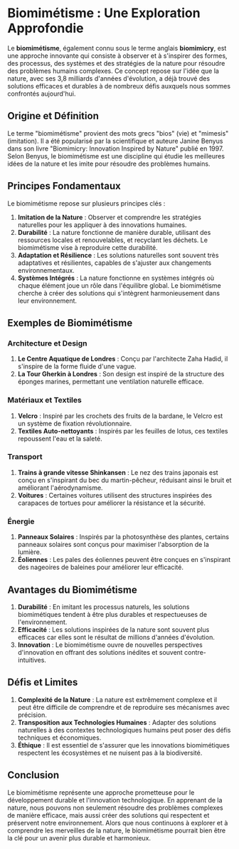 # Biomimétisme : Une Exploration Approfondie

Le **biomimétisme**, également connu sous le terme anglais **biomimicry**, est une approche innovante qui consiste à observer et à s'inspirer des formes, des processus, des systèmes et des stratégies de la nature pour résoudre des problèmes humains complexes. Ce concept repose sur l'idée que la nature, avec ses 3,8 milliards d'années d'évolution, a déjà trouvé des solutions efficaces et durables à de nombreux défis auxquels nous sommes confrontés aujourd'hui.

## Origine et Définition

Le terme "biomimétisme" provient des mots grecs "bios" (vie) et "mimesis" (imitation). Il a été popularisé par la scientifique et auteure Janine Benyus dans son livre "Biomimicry: Innovation Inspired by Nature" publié en 1997. Selon Benyus, le biomimétisme est une discipline qui étudie les meilleures idées de la nature et les imite pour résoudre des problèmes humains.

## Principes Fondamentaux

Le biomimétisme repose sur plusieurs principes clés :

1. **Imitation de la Nature** : Observer et comprendre les stratégies naturelles pour les appliquer à des innovations humaines.
2. **Durabilité** : La nature fonctionne de manière durable, utilisant des ressources locales et renouvelables, et recyclant les déchets. Le biomimétisme vise à reproduire cette durabilité.
3. **Adaptation et Résilience** : Les solutions naturelles sont souvent très adaptatives et résilientes, capables de s'ajuster aux changements environnementaux.
4. **Systèmes Intégrés** : La nature fonctionne en systèmes intégrés où chaque élément joue un rôle dans l'équilibre global. Le biomimétisme cherche à créer des solutions qui s'intègrent harmonieusement dans leur environnement.

## Exemples de Biomimétisme

### Architecture et Design

1. **Le Centre Aquatique de Londres** : Conçu par l'architecte Zaha Hadid, il s'inspire de la forme fluide d'une vague.
2. **La Tour Gherkin à Londres** : Son design est inspiré de la structure des éponges marines, permettant une ventilation naturelle efficace.

### Matériaux et Textiles

1. **Velcro** : Inspiré par les crochets des fruits de la bardane, le Velcro est un système de fixation révolutionnaire.
2. **Textiles Auto-nettoyants** : Inspirés par les feuilles de lotus, ces textiles repoussent l'eau et la saleté.

### Transport

1. **Trains à grande vitesse Shinkansen** : Le nez des trains japonais est conçu en s'inspirant du bec du martin-pêcheur, réduisant ainsi le bruit et améliorant l'aérodynamisme.
2. **Voitures** : Certaines voitures utilisent des structures inspirées des carapaces de tortues pour améliorer la résistance et la sécurité.

### Énergie

1. **Panneaux Solaires** : Inspirés par la photosynthèse des plantes, certains panneaux solaires sont conçus pour maximiser l'absorption de la lumière.
2. **Éoliennes** : Les pales des éoliennes peuvent être conçues en s'inspirant des nageoires de baleines pour améliorer leur efficacité.

## Avantages du Biomimétisme

1. **Durabilité** : En imitant les processus naturels, les solutions biomimétiques tendent à être plus durables et respectueuses de l'environnement.
2. **Efficacité** : Les solutions inspirées de la nature sont souvent plus efficaces car elles sont le résultat de millions d'années d'évolution.
3. **Innovation** : Le biomimétisme ouvre de nouvelles perspectives d'innovation en offrant des solutions inédites et souvent contre-intuitives.

## Défis et Limites

1. **Complexité de la Nature** : La nature est extrêmement complexe et il peut être difficile de comprendre et de reproduire ses mécanismes avec précision.
2. **Transposition aux Technologies Humaines** : Adapter des solutions naturelles à des contextes technologiques humains peut poser des défis techniques et économiques.
3. **Éthique** : Il est essentiel de s'assurer que les innovations biomimétiques respectent les écosystèmes et ne nuisent pas à la biodiversité.

## Conclusion

Le biomimétisme représente une approche prometteuse pour le développement durable et l'innovation technologique. En apprenant de la nature, nous pouvons non seulement résoudre des problèmes complexes de manière efficace, mais aussi créer des solutions qui respectent et préservent notre environnement. Alors que nous continuons à explorer et à comprendre les merveilles de la nature, le biomimétisme pourrait bien être la clé pour un avenir plus durable et harmonieux.